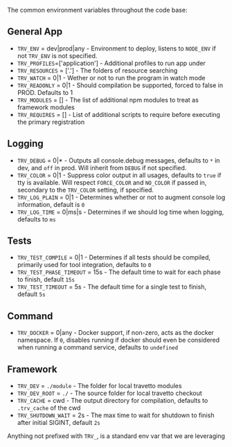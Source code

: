 The common environment variables throughout the code base:

## General App
* `TRV_ENV` = dev|prod|any       - Environment to deploy, listens to `NODE_ENV` if not `TRV_ENV` is not specified.
* `TRV_PROFILES`=['application'] - Additional profiles to run app under
* `TRV_RESOURCES` = ['.']        - The folders of resource searching
* `TRV_WATCH` = 0|1              - Wether or not to run the program in watch mode
* `TRV_READONLY` = 0|1           - Should compilation be supported, forced to false in PROD.  Defaults to 1
* `TRV_MODULES` = []             - The list of additional npm modules to treat as framework modules
* `TRV_REQUIRES` = []            - List of additional scripts to require before executing the primary registration

## Logging 
* `TRV_DEBUG` = 0|*              - Outputs all console.debug messages, defaults to `*` in dev, and `off` in prod.  Will inherit from `DEBUG` if not specified.
* `TRV_COLOR` = 0|1              - Suppress color output in all usages, defaults to `true` if tty is available.  Will respect `FORCE_COLOR` and `NO_COLOR` if passed in, secondary to the `TRV_COLOR` setting, if specified.
* `TRV_LOG_PLAIN` = 0|1          - Determines whether or not to augment console log information, default is `0`
* `TRV_LOG_TIME` = 0|ms|s        - Determines if we should log time when logging, defaults to `ms` 

## Tests
* `TRV_TEST_COMPILE` = 0|1       - Determines if all tests should be compiled, primarily used for tool integration, defaults to `0`
* `TRV_TEST_PHASE_TIMEOUT` = 15s - The default time to wait for each phase to finish, default `15s`
* `TRV_TEST_TIMEOUT` = 5s        - The default time for a single test to finish, default `5s`

## Command
* `TRV_DOCKER` = 0|any           - Docker support, if non-zero, acts as the docker namespace.  If `0`, disables running if docker should even be considered when running a command service, defaults to `undefined`

## Framework
* `TRV_DEV` = `./module`         - The folder for local travetto modules
* `TRV_DEV_ROOT` = `./`          - The source folder for local travetto checkout
* `TRV_CACHE` = cwd              - The output directory for compilation, defaults to `.trv_cache` of the cwd
* `TRV_SHUTDOWN_WAIT` = 2s       - The max time to wait for shutdown to finish after initial SIGINT, default `2s`

Anything not prefixed with `TRV_`, is a standard env var that we are leveraging